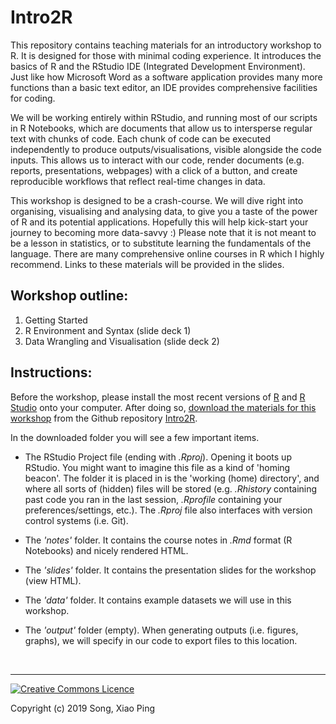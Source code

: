 # Intro2R

This repository contains teaching materials for an introductory workshop to R. It is designed for those with minimal coding experience. It introduces the basics of R and the RStudio IDE (Integrated Development Environment). Just like how Microsoft Word as a software application provides many more functions than a basic text editor, an IDE provides comprehensive facilities for coding.

We will be working entirely within RStudio, and running most of our scripts in R Notebooks, which are documents that allow us to intersperse regular text with chunks of code. Each chunk of code can be executed independently to produce outputs/visualisations, visible alongside the code inputs. This allows us to interact with our code, render documents (e.g. reports, presentations, webpages) with a click of a button, and create reproducible workflows that reflect real-time changes in data.  

This workshop is designed to be a crash-course. We will dive right into organising, visualising and analysing data, to give you a taste of the power of R and its potential applications. Hopefully this will help kick-start your journey to becoming more data-savvy :) Please note that it is not meant to be a lesson in statistics, or to substitute learning the fundamentals of the language. There are many comprehensive online courses in R which I highly recommend. Links to these materials will be provided in the slides.

## Workshop outline:

1. Getting Started
2. R Environment and Syntax (slide deck 1)
3. Data Wrangling and Visualisation (slide deck 2)


## Instructions:

Before the workshop, please install the most recent versions of [R](https://cran.r-project.org) and [R Studio](https://www.rstudio.com/products/rstudio/download/#download) onto your computer. After doing so, [download the materials for this workshop](https://github.com/xp-song/Intro2R/archive/master.zip) from the Github repository [Intro2R](https://github.com/xp-song/Intro2R). 



In the downloaded folder you will see a few important items. 

* The RStudio Project file (ending with _.Rproj_). Opening it boots up RStudio. You might want to imagine this file as a kind of 'homing beacon'. The folder it is placed in is the 'working (home) directory', and where all sorts of (hidden) files will be stored (e.g. _.Rhistory_ containing past code you ran in the last session, _.Rprofile_ containing your preferences/settings, etc.). The _.Rproj_ file also interfaces with version control systems (i.e. Git).


* The _'notes'_ folder. It contains the course notes in _.Rmd_ format (R Notebooks) and nicely rendered HTML.

* The _'slides'_ folder. It contains the presentation slides for the workshop (view HTML).

* The _'data'_ folder. It contains example datasets we will use in this workshop.

* The _'output'_ folder (empty). When generating outputs (i.e. figures, graphs), we will specify in our code to export files to this location.


<br>

---

<a rel="license" href="http://creativecommons.org/licenses/by-nc-nd/4.0/"><img alt="Creative Commons Licence" style="border-width:0" src="https://i.creativecommons.org/l/by-nc-nd/4.0/88x31.png" /></a>

Copyright (c) 2019 Song, Xiao Ping
